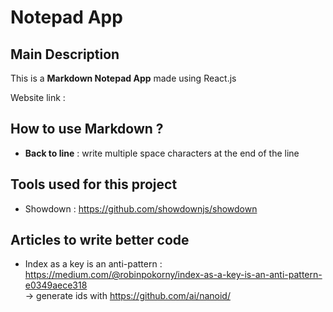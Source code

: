 # Notepad App

## Main Description

This is a **Markdown Notepad App** made using React.js

Website link :

## How to use Markdown ?

- **Back to line** : write multiple space characters at the end of the line

## Tools used for this project

- Showdown : https://github.com/showdownjs/showdown

## Articles to write better code

- Index as a key is an anti-pattern : https://medium.com/@robinpokorny/index-as-a-key-is-an-anti-pattern-e0349aece318  
  -> generate ids with https://github.com/ai/nanoid/
